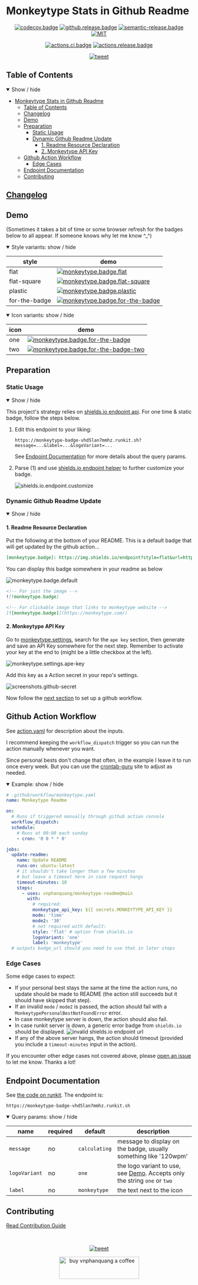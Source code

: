 
# Monkeytype Stats in Github Readme

<div align="center">

[![codecov.badge]][codecov] [![github.release.badge]][github.release] [![semantic-release.badge]][semantic-release] [![MIT][license.badge]][license]

[![actions.ci.badge]][actions.ci] [![actions.release.badge]][actions.release]

[![tweet]][tweet.url]

</div>

## Table of Contents

<details open>
  <summary>Show / hide</summary>

- [Monkeytype Stats in Github Readme](#monkeytype-stats-in-github-readme)
  - [Table of Contents](#table-of-contents)
  - [Changelog](#changelog)
  - [Demo](#demo)
  - [Preparation](#preparation)
    - [Static Usage](#static-usage)
    - [Dynamic Github Readme Update](#dynamic-github-readme-update)
      - [1. Readme Resource Declaration](#1-readme-resource-declaration)
      - [2. Monkeytype API Key](#2-monkeytype-api-key)
  - [Github Action Workflow](#github-action-workflow)
    - [Edge Cases](#edge-cases)
  - [Endpoint Documentation](#endpoint-documentation)
  - [Contributing](#contributing)

</details>

## [Changelog][github.changelog]

## Demo

(Sometimes it takes a bit of time or some browser refresh for the badges below to all appear. If someone knows why let me know ^_^)

<details open>
  <summary>Style variants: show / hide</summary>

| style | demo |
| --- | --- |
| flat | [![monkeytype.badge.flat]][monkeytype] |
| flat-square | [![monkeytype.badge.flat-square]][monkeytype] |
| plastic | [![monkeytype.badge.plastic]][monkeytype] |
| for-the-badge | [![monkeytype.badge.for-the-badge]][monkeytype] |

</details>

<details open>
  <summary>Icon variants: show / hide</summary>

| icon | demo |
| --- | --- |
| one | [![monkeytype.badge.for-the-badge]][monkeytype] |
| two | [![monkeytype.badge.for-the-badge-two]][monkeytype] |

</details>

## Preparation

### Static Usage

<details open>
  <summary>Show / hide</summary>

This project's strategy relies on [shields.io endpoint api][shields.io.endpoint]. For one time & static badge, follow the steps below.

1. Edit this endpoint to your liking:

    ```
    https://monkeytype-badge-vhd5lan7mmhz.runkit.sh?message=...&label=...&logoVariant=...
    ```

    See [Endpoint Documentation](#endpoint-documentation) for more details about the query params.

2. Parse (1) and use [shields.io endpoint helper][shields.io.endpoint] to further customize your badge.

    ![shields.io.endpoint.customize]

</details>

### Dynamic Github Readme Update

<details open>
  <summary>Show / hide</summary>

#### 1. Readme Resource Declaration

Put the following at the bottom of your README. This is a default badge that will get updated by the github action...

```markdown
[monkeytype.badge]: https://img.shields.io/endpoint?style=flat&url=https%3A%2F%2Fmonkeytype-badge-vhd5lan7mmhz.runkit.sh
```

You can display this badge somewhere in your readme as below

![monkeytype.badge.default]

```markdown
<!-- For just the image -->
![!monkeytype.badge]

<!-- For clickable image that links to monkeytype website -->
[![monkeytype.badge]](https://monkeytype.com/)
```

#### 2. Monkeytype API Key

Go to [monkeytype.settings], search for the `ape key` section, then generate and save an API Key somewhere for the next step. Remember to activate your key at the end to (might be a little checkbox at the left).

![monkeytype.settings.ape-key]

Add this key as a Action secret in your repo's settings.

![screenshots.github-secret]

Now follow the [next section](#github-action-workflow) to set up a github workflow.

</details>

## Github Action Workflow

See [action.yaml] for description about the inputs.

I recommend keeping the `workflow_dispatch` trigger so you can run the action manually whenever you want.

Since personal bests don't change that often, in the example I leave it to run once every week. But you can use the [crontab-guru] site to adjust as needed.

<details open>
  <summary>Example: show / hide</summary>

```yaml
# .github/workflow/monkeytype.yaml
name: Monkeytype Readme

on:
  # Runs if triggered manually through github action console
  workflow_dispatch:
  schedule:
    # Runs at 00:00 each sunday
    - cron: '0 0 * * 0'

jobs:
  update-readme:
    name: Update README
    runs-on: ubuntu-latest
    # it shouldn't take longer than a few minutes
    # but leave a timeout here in case request hangs
    timeout-minutes: 10
    steps:
      - uses: vnphanquang/monkeytype-readme@main
        with:
          # required:
          monkeytype_api_key: ${{ secrets.MONKEYTYPE_API_KEY }}
          mode: 'time'
          mode2: '30'
          # not required with default:
          style: 'flat' # option from shields.io
          logoVariant: 'one'
          label: 'monkeytype'
  # outputs badge_url should you need to use that in later steps
```

</details>

### Edge Cases

Some edge cases to expect:

- If your personal best stays the same at the time the action runs, no update should be made to README (the action still succeeds but it should have skipped that step).
- If an invalid `mode` / `mode2` is passed, the action should fail with a `MonkeytypePersonalBestNotFoundError` error.
- In case monkeytype server is down, the action should also fail.
- In case runkit server is down, a generic error badge from `shields.io` should be displayed.
  ![invalid shields.io endpoint url](https://img.shields.io/endpoint?url=something%20invalid)
- If any of the above server hangs, the action should timeout (provided you include a `timeout-minutes` input in the action).

If you encounter other edge cases not covered above, please [open an issue][github.issues] to let me know. Thanks a lot!

## Endpoint Documentation

See [the code on runkit][runkit]. The endpoint is:

```
https://monkeytype-badge-vhd5lan7mmhz.runkit.sh
```

<details open>
  <summary>Query params: show / hide</summary>

| name | required | default | description |
| --- | --- | --- | --- |
| `message` | no | `calculating` | message to display on the badge, usually something like '120wpm' |
| `logoVariant` | no | `one` | the logo variant to use, see [Demo](#demo). Accepts only the string `one` or `two` |
| `label` | no | `monkeytype` | the text next to the icon |

</details>

## Contributing

[Read Contribution Guide][github.contributing]

<br />
<div align="center">

[![tweet]][tweet.url]

</div>

<p align="center">
  <a href="https://www.buymeacoffee.com/vnphanquang" target="_blank">
    <img
      src="https://cdn.buymeacoffee.com/buttons/v2/default-yellow.png"
      height="60"
      width="217"
      alt="buy vnphanquang a coffee"
    />
  </a>
</p>

[monkeytype.badge.default]: https://img.shields.io/endpoint?style=flat&url=https%3A%2F%2Fmonkeytype-badge-vhd5lan7mmhz.runkit.sh
[monkeytype.badge.flat]: https://img.shields.io/endpoint?style=flat&url=https%3A%2F%2Fmonkeytype-badge-vhd5lan7mmhz.runkit.sh%3Fmessage%3D200wpm%26label%3Dmonkeytype%26style%26logoVariant%3Done
[monkeytype.badge.flat-square]: https://img.shields.io/endpoint?style=flat-square&url=https%3A%2F%2Fmonkeytype-badge-vhd5lan7mmhz.runkit.sh%3Fmessage%3D200wpm%26label%3Dmonkeytype%26style%26logoVariant%3Done
[monkeytype.badge.plastic]: https://img.shields.io/endpoint?style=plastic&url=https%3A%2F%2Fmonkeytype-badge-vhd5lan7mmhz.runkit.sh%3Fmessage%3D200wpm%26label%3Dmonkeytype%26style%26logoVariant%3Done
[monkeytype.badge.for-the-badge]: https://img.shields.io/endpoint?style=for-the-badge&url=https%3A%2F%2Fmonkeytype-badge-vhd5lan7mmhz.runkit.sh%3Fmessage%3D200wpm%26label%3Dmonkeytype%26style%26logoVariant%3Done
[monkeytype.badge.for-the-badge-two]: https://img.shields.io/endpoint?style=for-the-badge&url=https%3A%2F%2Fmonkeytype-badge-vhd5lan7mmhz.runkit.sh%3Fmessage%3D200wpm%26label%3Dmonkeytype%26style%26logoVariant%3Dtwo

[monkeytype]: https://monkeytype.com/
[monkeytype.settings]: https://monkeytype.com/settings
[monkeytype.settings.ape-key]: ./public/monkeytype-settings-apekey.png

[codecov.badge]: https://codecov.io/github/vnphanquang/monkeytype-readme/coverage.svg?branch=main
[codecov]: https://codecov.io/github/vnphanquang/monkeytype-readme?branch=main

[license.badge]: https://img.shields.io/badge/license-MIT-blue.svg
[license]: ./LICENSE

[semantic-release]: https://github.com/semantic-release/semantic-release
[semantic-release.badge]: https://img.shields.io/badge/%20%20%F0%9F%93%A6%F0%9F%9A%80-semantic--release-e10079.svg

[github.changelog]: ./CHANGELOG
[github.contributing]: ./CONTRIBUTING
[github.issues]: https://github.com/vnphanquang/monkeytype-readme/issues?q=

[github.release.badge]: https://img.shields.io/github/v/release/vnphanquang/monkeytype-readme
[github.release]: https://github.com/vnphanquang/monkeytype-readme/releases

[actions.ci.badge]: https://github.com/vnphanquang/monkeytype-readme/actions/workflows/ci.yaml/badge.svg
[actions.ci]: https://github.com/vnphanquang/monkeytype-readme/actions/workflows/ci.yaml

[actions.release.badge]: https://github.com/vnphanquang/monkeytype-readme/actions/workflows/release.yaml/badge.svg
[actions.release]: https://github.com/vnphanquang/monkeytype-readme/actions/workflows/release.yaml

[runkit]: https://runkit.com/vnphanquang/monkeytype-badge
[runkit.endpoint]: https://monkeytype-badge-vhd5lan7mmhz.runkit.sh

[shields.io.endpoint]: https://shields.io/endpoint
[shields.io.endpoint.customize]: ./public/shieldsio-endpoint.png

[screenshots.github-secret]: ./public/github-secret.png

[action.yaml]: ./action.yaml

[crontab-guru]: https://crontab.guru/

[tweet]: https://img.shields.io/twitter/url?style=social&url=https%3A%2F%2Fgithub.com%2vnphanquang%2Fmonkeytype-readme
[tweet.url]: https://twitter.com/intent/tweet?text=monkeytype%20badge%20-%20automatically%20update%20personal%20best%20in%20github%20reamde%0A%0Ahttps%3A%2F%2Fgithub.com%2Fvnphanquang%2Fmonkeytype-readme
